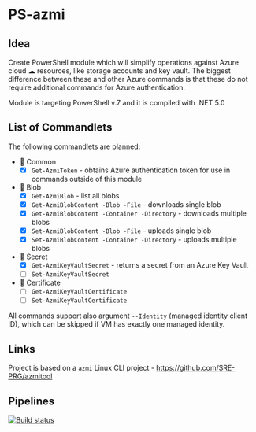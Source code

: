 ﻿# PS-azmi

## Idea
Create PowerShell module which will simplify operations against Azure cloud ☁ resources, like storage accounts and key vault.
The biggest difference between these and other Azure commands is that these do not require additional commands for Azure authentication.

Module is targeting PowerShell v.7 and it is compiled with .NET 5.0

## List of Commandlets

The following commandlets are planned:
- 🔑 Common
  - [x] `Get-AzmiToken` - obtains Azure authentication token for use in commands outside of this module
- 💾 Blob
  - [x] `Get-AzmiBlob` - list all blobs
  - [x] `Get-AzmiBlobContent -Blob -File` - downloads single blob
  - [x] `Get-AzmiBlobContent -Container -Directory` - downloads multiple blobs
  - [x] `Set-AzmiBlobContent -Blob -File` - uploads single blob
  - [x] `Set-AzmiBlobContent -Container -Directory` - uploads multiple blobs
- 🔐 Secret
  - [x] `Get-AzmiKeyVaultSecret` - returns a secret from an Azure Key Vault
  - [ ] `Set-AzmiKeyVaultSecret`
- 🧾 Certificate
  - [ ] `Get-AzmiKeyVaultCertificate`
  - [ ] `Set-AzmiKeyVaultCertificate`

All commands support also argument `--Identity` (managed identity client ID), which can be skipped if VM has exactly one managed identity.

## Links
Project is based on a `azmi` Linux CLI project - https://github.com/SRE-PRG/azmitool

## Pipelines

[![Build status](https://dev.azure.com/iiric/azmi/_apis/build/status/PS-azmi%20Unit%20tests)](https://dev.azure.com/iiric/azmi/_build/latest?definitionId=39)
